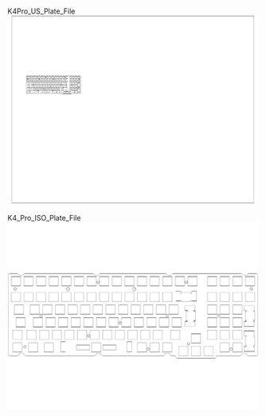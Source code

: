 <br/>K4Pro_US_Plate_File<br/>![image](./K4Pro_US_Plate_File.png)<br/>
<br/>K4_Pro_ISO_Plate_File<br/>![image](./K4_Pro_ISO_Plate_File.png)<br/>
